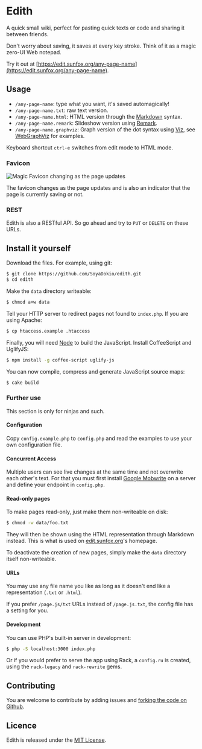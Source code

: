 Edith
=====

A quick small wiki, perfect for pasting quick texts or code and sharing it between friends.

Don't worry about saving, it saves at every key stroke. Think of it as a magic zero-UI Web notepad.

Try it out at [https://edit.sunfox.org/any-page-name](https://edit.sunfox.org/any-page-name).

Usage
-----

- `/any-page-name`: type what you want, it's saved automagically!
- `/any-page-name.txt`: raw text version.
- `/any-page-name.html`: HTML version through the
  [Markdown](https://daringfireball.net/projects/markdown/) syntax.
- `/any-page-name.remark`: Slideshow version using
  [Remark](https://github.com/gnab/remark).
- `/any-page-name.graphviz`: Graph version of the dot syntax using
  [Viz](https://github.com/mdaines/viz.js/), see
  [WebGraphViz](http://www.webgraphviz.com/) for examples.

Keyboard shortcut `ctrl-e` switches from edit mode to HTML mode.

### Favicon

![Magic Favicon changing as the page updates](https://sunny.github.io/edith/favicon.gif)

The favicon changes as the page updates and is also an indicator that the page
is currently saving or not.

### REST

Edith is also a RESTful API. So go ahead and try to `PUT` or `DELETE` on these
URLs.

Install it yourself
-------------------

Download the files. For example, using git:

```sh
$ git clone https://github.com/SoyaDokio/edith.git
$ cd edith
```

Make the `data` directory writeable:

```sh
$ chmod a+w data
```

Tell your HTTP server to redirect pages not found to `index.php`.
If you are using Apache:

```sh
$ cp htaccess.example .htaccess
```

Finally, you will need [Node](https://nodejs.org/) to build the JavaScript.
Install CoffeeScript and UglifyJS:

```sh
$ npm install -g coffee-script uglify-js
```

You can now compile, compress and generate JavaScript source maps:

```sh
$ cake build
```

### Further use

This section is only for ninjas and such.

#### Configuration

Copy `config.example.php` to `config.php` and read the examples to use your own
configuration file.

#### Concurrent Access

Multiple users can see live changes at the same time and not overwrite each
other's text. For that you must first install
[Google Mobwrite](https://code.google.com/archive/p/google-mobwrite/) on a
server and define your endpoint in `config.php`.

#### Read-only pages

To make pages read-only, just make them non-writeable on disk:

```sh
$ chmod -w data/foo.txt
```

They will then be shown using the HTML representation through Markdown instead.
This is what is used on [edit.sunfox.org](https://edit.sunfox.org/)'s homepage.

To deactivate the creation of new pages, simply make the  `data` directory
itself non-writeable.

#### URLs

You may use any file name you like as long as it doesn't end like a
representation (`.txt` or `.html`).

If you prefer `/page.js/txt` URLs instead of `/page.js.txt`, the config file
has a setting for you.

#### Development

You can use PHP's built-in server in development:

```sh
$ php -S localhost:3000 index.php
```

Or if you would prefer to serve the app using Rack, a `config.ru` is created,
using the `rack-legacy` and `rack-rewrite` gems.

Contributing
------------

You are welcome to contribute by adding issues and
[forking the code on Github](https://github.com/sunny/edith).

Licence
-------

Edith is released under the
[MIT License](https://opensource.org/licenses/MIT).
